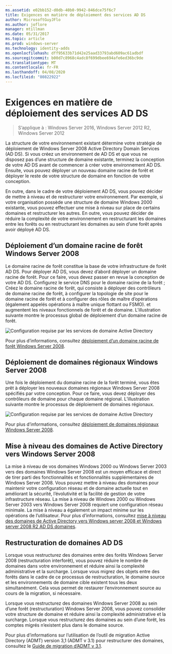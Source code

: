 ```yaml
---
ms.assetid: e02bb152-d0db-40b0-9942-846dce75f6c7
title: Exigences en matière de déploiement des services AD DS
author: MicrosoftGuyJFlo
ms.author: joflore
manager: mtillman
ms.date: 05/31/2017
ms.topic: article
ms.prod: windows-server
ms.technology: identity-adds
ms.openlocfilehash: dff95633b71d42e25aad33793abd609ac61adbdf
ms.sourcegitcommit: b00d7c8968c4adc8f699dbee694afe6ed36bc9de
ms.translationtype: MT
ms.contentlocale: fr-FR
ms.lasthandoff: 04/08/2020
ms.locfileid: "80822922"
---
```

# <a name="ad-ds-deployment-requirements"></a>Exigences en matière de déploiement des services AD DS

>S’applique à : Windows Server 2016, Windows Server 2012 R2, Windows Server 2012

La structure de votre environnement existant détermine votre stratégie de déploiement de Windows Server 2008 Active Directory Domain Services (AD DS). Si vous créez un environnement de AD DS et que vous ne disposez pas d’une structure de domaine existante, terminez la conception de votre AD DS avant de commencer à créer votre environnement AD DS. Ensuite, vous pouvez déployer un nouveau domaine racine de forêt et déployer le reste de votre structure de domaine en fonction de votre conception.  
  
En outre, dans le cadre de votre déploiement AD DS, vous pouvez décider de mettre à niveau et de restructurer votre environnement. Par exemple, si votre organisation possède une structure de domaine Windows 2000 existante, vous pouvez effectuer une mise à niveau sur place de certains domaines et restructurer les autres. En outre, vous pouvez décider de réduire la complexité de votre environnement en restructurant les domaines entre les forêts ou en restructurant les domaines au sein d’une forêt après avoir déployé AD DS.  
  
## <a name="deploying-a-windows-server-2008-forest-root-domain"></a>Déploiement d’un domaine racine de forêt Windows Server 2008  
Le domaine racine de forêt constitue la base de votre infrastructure de forêt AD DS. Pour déployer AD DS, vous devez d’abord déployer un domaine racine de forêt. Pour ce faire, vous devez passer en revue la conception de votre AD DS. Configurez le service DNS pour le domaine racine de la forêt ; Créez le domaine racine de forêt, qui consiste à déployer des contrôleurs de domaine racine de forêt, à configurer la topologie de site pour le domaine racine de forêt et à configurer des rôles de maître d’opérations (également appelés opérations à maître unique flottant ou FSMO). et augmentent les niveaux fonctionnels de forêt et de domaine. L’illustration suivante montre le processus global de déploiement d’un domaine racine de forêt.  
  
![Configuration requise par les services de domaine Active Directory](media/AD-DS-Deployment-Requirements/033aad0b-25ff-4793-8825-88a6daa01a55.gif)  
  
Pour plus d’informations, consultez [déploiement d’un domaine racine de forêt Windows Server 2008](https://technet.microsoft.com/library/cc731174.aspx).  
  
## <a name="deploying-windows-server-2008-regional-domains"></a>Déploiement de domaines régionaux Windows Server 2008  
Une fois le déploiement du domaine racine de la forêt terminé, vous êtes prêt à déployer les nouveaux domaines régionaux Windows Server 2008 spécifiés par votre conception. Pour ce faire, vous devez déployer des contrôleurs de domaine pour chaque domaine régional. L’illustration suivante montre le processus de déploiement de domaines régionaux.  
  
![Configuration requise par les services de domaine Active Directory](media/AD-DS-Deployment-Requirements/89a878c8-9a94-4180-ad43-ca75316a6318.gif)  
  
Pour plus d’informations, consultez [déploiement de domaines régionaux Windows Server 2008](https://technet.microsoft.com/library/cc755118.aspx).  
  
## <a name="upgrading-active-directory-domains-to-windows-server-2008"></a>Mise à niveau des domaines de Active Directory vers Windows Server 2008  
La mise à niveau de vos domaines Windows 2000 ou Windows Server 2003 vers des domaines Windows Server 2008 est un moyen efficace et direct de tirer parti des fonctionnalités et fonctionnalités supplémentaires de Windows Server 2008. Vous pouvez mettre à niveau des domaines pour maintenir votre configuration réseau et de domaine actuelle tout en améliorant la sécurité, l’évolutivité et la facilité de gestion de votre infrastructure réseau. La mise à niveau de Windows 2000 ou Windows Server 2003 vers Windows Server 2008 requiert une configuration réseau minimale. La mise à niveau a également un impact minime sur les opérations de l’utilisateur. Pour plus d’informations, consultez [mise à niveau des domaines de Active Directory vers Windows server 2008 et Windows server 2008 R2 AD DS domaines](https://technet.microsoft.com/library/cc731188.aspx).  
  
## <a name="restructuring-ad-ds-domains"></a>Restructuration de domaines AD DS  
Lorsque vous restructurez des domaines entre des forêts Windows Server 2008 (restructuration interforêt), vous pouvez réduire le nombre de domaines dans votre environnement et réduire ainsi la complexité administrative et la surcharge. Lorsque vous migrez des objets entre des forêts dans le cadre de ce processus de restructuration, le domaine source et les environnements de domaine cible existent tous les deux simultanément. Cela vous permet de restaurer l’environnement source au cours de la migration, si nécessaire.  
  
Lorsque vous restructurez des domaines Windows Server 2008 au sein d’une forêt (restructuration) Windows Server 2008, vous pouvez consolider votre structure de domaine et réduire ainsi la complexité administrative et la surcharge. Lorsque vous restructurez des domaines au sein d’une forêt, les comptes migrés n’existent plus dans le domaine source.  
  
Pour plus d’informations sur l’utilisation de l’outil de migration Active Directory (ADMT) version 3,1 (ADMT v 3.1) pour restructurer des domaines, consultez le [Guide de migration d’ADMT v 3.1](https://go.microsoft.com/fwlink/?LinkId=93678).  
  


